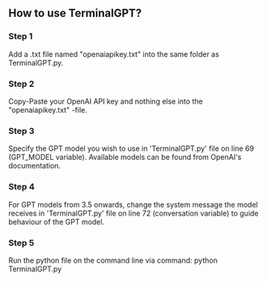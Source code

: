 ## How to use TerminalGPT?
### Step 1
Add a .txt file named "openaiapikey.txt" into the same folder as TerminalGPT.py.
### Step 2
Copy-Paste your OpenAI API key and nothing else into the "openaiapikey.txt" -file.
### Step 3
Specify the GPT model you wish to use in 'TerminalGPT.py' file on line 69 (GPT_MODEL variable). Available models can be found from OpenAI's documentation.
### Step 4
For GPT models from 3.5 onwards, change the system message the model receives in 'TerminalGPT.py' file on line 72 (conversation variable) to guide behaviour of the GPT model.
### Step 5
Run the python file on the command line via command: python TerminalGPT.py 

